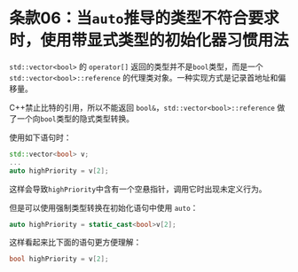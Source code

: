 # 条款06：当`auto`推导的类型不符合要求时，使用带显式类型的初始化器习惯用法

`std::vector<bool>` 的 `operator[]` 返回的类型并不是`bool`类型，而是一个`std::vector<bool>::reference` 的代理类对象。一种实现方式是记录首地址和偏移量。

C++禁止比特的引用，所以不能返回 `bool&`，`std::vector<bool>::reference` 做了一个向`bool`类型的隐式类型转换。

使用如下语句时：

```cpp
std::vector<bool> v;
...
auto highPriority = v[2];
```

这样会导致`highPriority`中含有一个空悬指针，调用它时出现未定义行为。

但是可以使用强制类型转换在初始化语句中使用 `auto`：

```cpp
auto highPriority = static_cast<bool>v[2];
```

这样看起来比下面的语句更方便理解：

```cpp
bool highPriority = v[2];
```